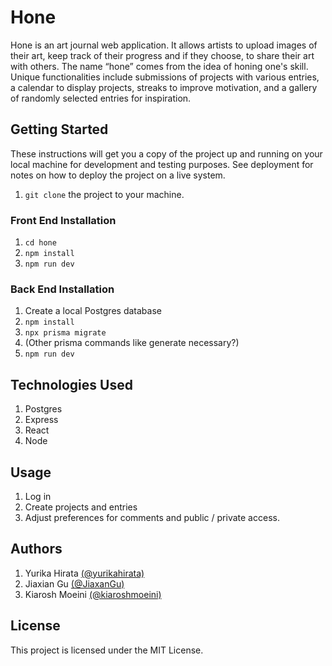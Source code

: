 # Hone

Hone is an art journal web application. It allows artists to upload images of their art, keep track of their progress and if they choose, to share their art with others. The name “hone” comes from the idea of honing one's skill.  Unique functionalities include submissions of projects with various entries, a calendar to display projects, streaks to improve motivation, and a gallery of randomly selected entries for inspiration.

## Getting Started

These instructions will get you a copy of the project up and running on your local machine for development and testing purposes. See deployment for notes on how to deploy the project on a live system.

1.  ```git clone``` the project to your machine.

### Front End Installation

1. ```cd hone```
2.  ```npm install```
3.  ```npm run dev```

### Back End Installation

1.  Create a local Postgres database 
2.  ```npm install```
3.  ```npx prisma migrate```
4.  (Other prisma commands like generate necessary?)
5.  ```npm run dev```    
## Technologies Used

1. Postgres
2. Express
3. React
4. Node

## Usage

1. Log in
2. Create projects and entries
3. Adjust preferences for comments and public / private access.

## Authors

1.  Yurika Hirata [(@yurikahirata)](https://github.com/yurikahirata)
2.  Jiaxian Gu [(@JiaxanGu)](https://github.com/JiaxianGu)
3.  Kiarosh Moeini [(@kiaroshmoeini)](https://github.com/kiaroshmoeini)

## License

This project is licensed under the MIT License.
